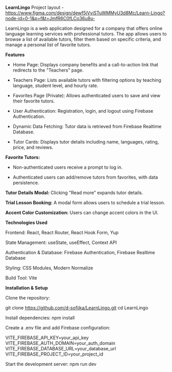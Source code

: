 **LearnLingo**
Project layout - https://www.figma.com/design/dewf5jVviSTuWMMyU3d8Mc/Learn-Lingo?node-id=0-1&p=f&t=JmfR6C0fLCo36u8u-

LearnLingo is a web application designed for a company that offers online language learning services with professional tutors. The app allows users to browse a list of available tutors, filter them based on specific criteria, and manage a personal list of favorite tutors.

**Features**

- Home Page: Displays company benefits and a call-to-action link that redirects to the "Teachers" page.

- Teachers Page: Lists available tutors with filtering options by teaching language, student level, and hourly rate.

- Favorites Page (Private): Allows authenticated users to save and view their favorite tutors.

- User Authentication: Registration, login, and logout using Firebase Authentication.

- Dynamic Data Fetching: Tutor data is retrieved from Firebase Realtime Database.

- Tutor Cards: Displays tutor details including name, languages, rating, price, and reviews.

**Favorite Tutors:**

- Non-authenticated users receive a prompt to log in.

- Authenticated users can add/remove tutors from favorites, with data persistence.

**Tutor Details Modal:** Clicking "Read more" expands tutor details.

**Trial Lesson Booking:** A modal form allows users to schedule a trial lesson.

**Accent Color Customization:** Users can change accent colors in the UI.

**Technologies Used**

Frontend: React, React Router, React Hook Form, Yup

State Management: useState, useEffect, Context API

Authentication & Database: Firebase Authentication, Firebase Realtime Database

Styling: CSS Modules, Modern Normalize

Build Tool: Vite

**Installation & Setup**

Clone the repository:

git clone https://github.com/d-sofiika/LearnLingo.git
cd LearnLingo

Install dependencies: npm install

Create a .env file and add Firebase configuration:

VITE_FIREBASE_API_KEY=your_api_key
VITE_FIREBASE_AUTH_DOMAIN=your_auth_domain
VITE_FIREBASE_DATABASE_URL=your_database_url
VITE_FIREBASE_PROJECT_ID=your_project_id

Start the development server: npm run dev


